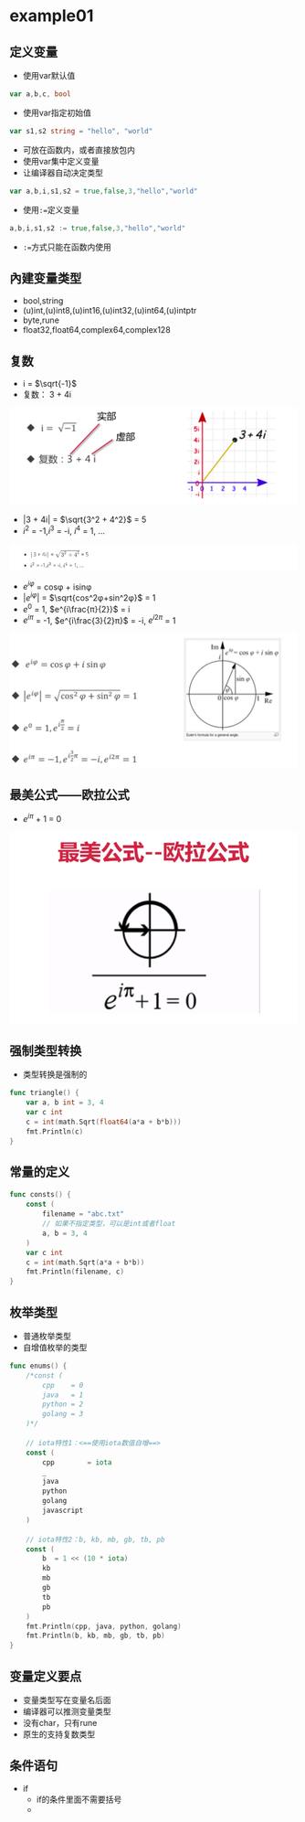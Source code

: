 # example01

## 定义变量

- 使用var默认值

```go
var a,b,c, bool
```

- 使用var指定初始值

```go
var s1,s2 string = "hello", "world"
```

- 可放在函数内，或者直接放包内
- 使用var集中定义变量
- 让编译器自动决定类型

```go
var a,b,i,s1,s2 = true,false,3,"hello","world"
```

- 使用`:=`定义变量

```go
a,b,i,s1,s2 := true,false,3,"hello","world"
```

- `:=`方式只能在函数内使用



## 內建变量类型

- bool,string
- (u)int,(u)int8,(u)int16,(u)int32,(u)int64,(u)intptr
- byte,rune
- float32,float64,complex64,complex128

## 复数

- i =  $\sqrt{-1}$
- 复数： 3 + 4i

![复数](https://github.com/EmonCodingBackEnd/Go/blob/master/GoLearning/images/20180917073440.png)

- |3 + 4i| = $\sqrt{3^2 + 4^2}$ = 5
- $i^2$ = -1,$i^3$ = -i, $i^4$ = 1, ...

![复数2](https://github.com/EmonCodingBackEnd/Go/blob/master/GoLearning/images/20180917075857.png)

- $e^{iφ}$ = cosφ + isinφ
- |$e^{iφ}$| = $\sqrt{cos^2φ+sin^2φ}$ = 1
- $e^0$ = 1, $e^{i\frac{π}{2}}$ = i
- $e^{iπ}$ = -1, $e^{i\frac{3}{2}π}$ = -i, $e^{i2π}$ = 1

![复数3](https://github.com/EmonCodingBackEnd/Go/blob/master/GoLearning/images/20180917075117.png)

## 最美公式——欧拉公式

- $e^{iπ}$ + 1 = 0

![最美公式——欧拉公式](https://github.com/EmonCodingBackEnd/Go/blob/master/GoLearning/images/20180917080325.png)



## 强制类型转换

- 类型转换是强制的

```go
func triangle() {
	var a, b int = 3, 4
	var c int
	c = int(math.Sqrt(float64(a*a + b*b)))
	fmt.Println(c)
}
```

## 常量的定义

```go
func consts() {
	const (
		filename = "abc.txt"
		// 如果不指定类型，可以是int或者float
		a, b = 3, 4
	)
	var c int
	c = int(math.Sqrt(a*a + b*b))
	fmt.Println(filename, c)
}
```

##  枚举类型

- 普通枚举类型
- 自增值枚举的类型

```go
func enums() {
	/*const (
		cpp    = 0
		java   = 1
		python = 2
		golang = 3
	)*/
	
	// iota特性1：<==使用iota数值自增==>
	const (
		cpp        = iota
		_
		java
		python
		golang
		javascript
	)

	// iota特性2：b, kb, mb, gb, tb, pb
	const (
		b  = 1 << (10 * iota)
		kb
		mb
		gb
		tb
		pb
	)
	fmt.Println(cpp, java, python, golang)
	fmt.Println(b, kb, mb, gb, tb, pb)
}
```

## 变量定义要点

- 变量类型写在变量名后面
- 编译器可以推测变量类型
- 没有char，只有rune
- 原生的支持复数类型

## 条件语句

- if
  - if的条件里面不需要括号
  - 